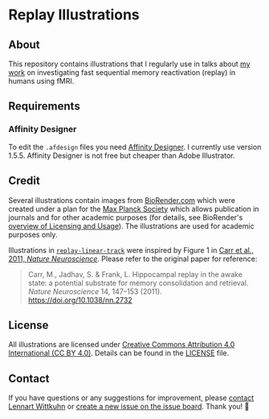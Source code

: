 # Replay Illustrations

## About

This repository contains illustrations that I regularly use in talks about [my work](https://scholar.google.de/citations?user=GXvJB1kAAAAJ&hl=de&oi=ao) on investigating fast sequential memory reactivation (replay) in humans using fMRI.

## Requirements

### Affinity Designer

To edit the `.afdesign` files you need [Affinity Designer](https://affinity.serif.com/de/designer/).
I currently use version 1.5.5.
Affinity Designer is not free but cheaper than Adobe Illustrator.

## Credit

Several illustrations contain images from [BioRender.com](https://biorender.com/) which were created under a plan for the [Max Planck Society](https://www.mpg.de/en) which allows publication in journals and for other academic purposes (for details, see BioRender's [overview of Licensing and Usage](https://public.biorender.com/info/plans.pdf)).
The illustrations are used for academic purposes only.

Illustrations in [`replay-linear-track`](illustrations/replay-linear-track) were inspired by Figure 1 in [Carr et al., 2011, *Nature Neuroscience*](https://doi.org/10.1038/nn.2732).
Please refer to the original paper for reference:

> Carr, M., Jadhav, S. & Frank, L. Hippocampal replay in the awake state: a potential substrate for memory consolidation and retrieval. *Nature Neuroscience* 14, 147–153 (2011). https://doi.org/10.1038/nn.2732

## License

All illustrations are licensed under [Creative Commons Attribution 4.0 International (CC BY 4.0)](https://creativecommons.org/licenses/by/4.0/).
Details can be found in the [LICENSE](LICENSE) file.

## Contact

If you have questions or any suggestions for improvement, please [contact Lennart Wittkuhn](mailto:wittkuhn@mpib-berlin.mpg.de) or [create a new issue on the issue board](https://github.com/lnnrtwttkhn/replay-illustrations/issues).
Thank you! :pray:


